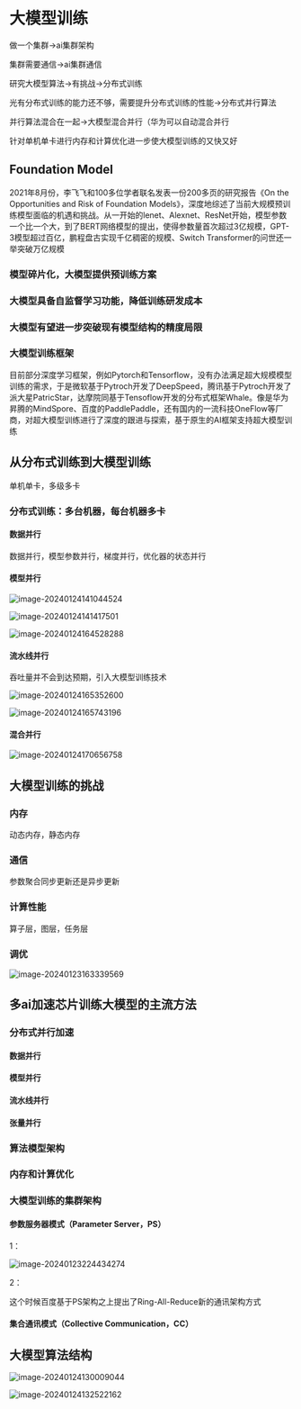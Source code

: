 # 大模型训练

做一个集群->ai集群架构

集群需要通信->ai集群通信

研究大模型算法->有挑战->分布式训练

光有分布式训练的能力还不够，需要提升分布式训练的性能->分布式并行算法

并行算法混合在一起->大模型混合并行（华为可以自动混合并行

针对单机单卡进行内存和计算优化进一步使大模型训练的又快又好

## Foundation Model

2021年8月份，李飞飞和100多位学者联名发表一份200多页的研究报告《On the Opportunities and Risk of Foundation Models》，深度地综述了当前大规模预训练模型面临的机遇和挑战。从一开始的lenet、Alexnet、ResNet开始，模型参数一个比一个大，到了BERT网络模型的提出，使得参数量首次超过3亿规模，GPT-3模型超过百亿，鹏程盘古实现千亿稠密的规模、Switch Transformer的问世还一举突破万亿规模

### 模型碎片化，大模型提供预训练方案

### 大模型具备自监督学习功能，降低训练研发成本

### 大模型有望进一步突破现有模型结构的精度局限

### 大模型训练框架

目前部分深度学习框架，例如Pytorch和Tensorflow，没有办法满足超大规模模型训练的需求，于是微软基于Pytroch开发了DeepSpeed，腾讯基于Pytroch开发了派大星PatricStar，达摩院同基于Tensoflow开发的分布式框架Whale。像是华为昇腾的MindSpore、百度的PaddlePaddle，还有国内的一流科技OneFlow等厂商，对超大模型训练进行了深度的跟进与探索，基于原生的AI框架支持超大模型训练

## 从分布式训练到大模型训练

单机单卡，多级多卡

### 分布式训练：多台机器，每台机器多卡

#### 数据并行

数据并行，模型参数并行，梯度并行，优化器的状态并行

#### 模型并行

![image-20240124141044524](./assets/image-20240124141044524.png)

![image-20240124141417501](./assets/image-20240124141417501.png)

![image-20240124164528288](./assets/image-20240124164528288.png)

#### 流水线并行

吞吐量并不会到达预期，引入大模型训练技术

![image-20240124165352600](./assets/image-20240124165352600.png)

![image-20240124165743196](./assets/image-20240124165743196.png)

#### 混合并行

![image-20240124170656758](./assets/image-20240124170656758.png)





## 大模型训练的挑战

### 内存

动态内存，静态内存

### 通信

参数聚合同步更新还是异步更新

### 计算性能

算子层，图层，任务层

### 调优

![image-20240123163339569](./assets/image-20240123163339569.png)

## 多ai加速芯片训练大模型的主流方法

### 分布式并行加速

#### 数据并行

#### 模型并行

#### 流水线并行

#### 张量并行

### 算法模型架构

### 内存和计算优化

### 大模型训练的集群架构

#### 参数服务器模式（Parameter Server，PS）

1：

![image-20240123224434274](./assets/image-20240123224434274.png)

2：

这个时候百度基于PS架构之上提出了Ring-All-Reduce新的通讯架构方式

####  集合通讯模式（Collective Communication，CC）

## 大模型算法结构

![image-20240124130009044](./assets/image-20240124130009044.png)

![image-20240124132522162](./assets/image-20240124132522162.png)

